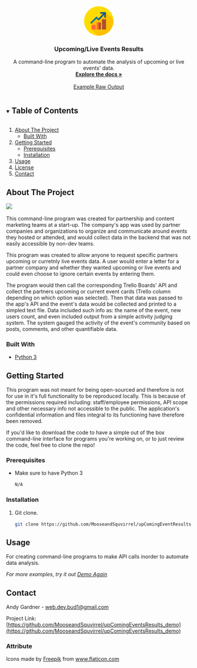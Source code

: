 <!--
*** Thanks for checking out the Best-README-Template. If you have a suggestion
*** that would make this better, please fork the upComingEventResults_demo and create a pull request
*** or simply open an issue with the tag "enhancement".
*** Thanks again! Now go create something AMAZING! :D
***
***
***
*** To avoid retyping too much info. Do a search and replace for the following:
*** github_username, upComingEventResults_demo_name, twitter_handle, email, project_title, project_description
-->



<!-- PROJECT SHIELDS -->
<!--
*** I'm using markdown "reference style" links for readability.
*** Reference links are enclosed in brackets [ ] instead of parentheses ( ).
*** See the bottom of this document for the declaration of the reference variables
*** for contributors-url, forks-url, etc. This is an optional, concise syntax you may use.
*** https://www.markdownguide.org/basic-syntax/#reference-style-links
-->


<!-- PROJECT LOGO -->
<br />
<p align="center">
  <a href="https://github.com/MooseandSquvirrel/upComingEventsResults_demo">
    <img src="images/profits.png" alt="Events Program Logo" width="80" height="80">
  </a>

  <h3 align="center">Upcoming/Live Events Results</h3>

  <p align="center">
    A command-line program to automate the analysis of upcoming or live events' data.
    <br />
    <a href="https://github.com/MooseandSquvirrel/upComingEventsResults_demo"><strong>Explore the docs »</strong></a>
    <br />
    <br />
    <a href="https://github.com/MooseandSquvirrel/upComingEventResults_demo/blob/master/file_eventsLive.txt">Example Raw Output</a>
  </p>
</p>



<!-- TABLE OF CONTENTS -->
<details open="open">
  <summary><h2 style="display: inline-block">Table of Contents</h2></summary>
  <ol>
    <li>
      <a href="#about-the-project">About The Project</a>
      <ul>
        <li><a href="#built-with">Built With</a></li>
      </ul>
    </li>
    <li>
      <a href="#getting-started">Getting Started</a>
      <ul>
        <li><a href="#prerequisites">Prerequisites</a></li>
        <li><a href="#installation">Installation</a></li>
      </ul>
    </li>
    <li><a href="#usage">Usage</a></li>
    <li><a href="#license">License</a></li>
    <li><a href="#contact">Contact</a></li>
  </ol>
</details>



<!-- ABOUT THE PROJECT -->
## About The Project
![](images/upComingExample.png)

This command-line program was created for partnership and content
marketing teams at a start-up. The company's app was used by partner companies and organizations to organize and communicate around events they hosted or attended, and would collect data in the backend that was not easily accessible by non-dev teams.

This program was created to allow anyone to request specific partners upcoming or curretnly live events data. A user would enter a letter for a partner company and 
whether they wanted upcoming or live events and could even choose to ignore certain
events by entering them.

The program would then call the corresponding Trello Boards' API and collect the partners upcoming or current event cards (Trello column depending on which option was selected). Then that data was passed to the app's API and the event's data would be collected and printed to a simpled text file. Data included such info as: the name of the event, new users count, and even included output from a simple activity judging system. The system gauged the activity of the event's community based on posts, comments, and other quantifiable data.

### Built With

* [Python 3](https://www.python.org/)


<!-- GETTING STARTED -->
## Getting Started

This program was not meant for being open-sourced and therefore
is not for use in it's full functionality to be reproduced locally. This is because of the permissions required including:
staff/employee permissions, API scope and other necessary info not accessible to the public. The application's confidential information and files integral to its functioning have therefore been removed. 

If you'd like to download the code to have a simple out of the box command-line interface for programs you're working on, or to just review the code, feel free
to clone the repo!

### Prerequisites

* Make sure to have Python 3
  ```sh
  N/A
  ```

### Installation

1. Git clone.
   ```sh
   git clone https://github.com/MooseandSquvirrel/upComingEventResults_demo.git
   ```

<!-- USAGE EXAMPLES -->
## Usage

For creating command-line programs to make API calls inorder to automate data analysis.

_For more examples, try it out [Demo Again](https://github.com/MooseandSquvirrel/upComingEventResults_demo.git)_


<!-- CONTACT -->
## Contact

Andy Gardner - web.dev.bud1@gmail.com

Project Link: [https://github.com/MooseandSquvirrel/upComingEventsResults_demo](https://github.com/MooseandSquvirrel/upComingEventsResults_demo)


### Attribute

<div>Icons made by <a href="https://www.flaticon.com/authors/freepik" title="Freepik">Freepik</a> from <a href="https://www.flaticon.com/" title="Flaticon">www.flaticon.com</a></div>


<!-- MARKDOWN LINKS & IMAGES -->
<!-- https://www.markdownguide.org/basic-syntax/#reference-style-links -->
[contributors-shield]: https://img.shields.io/github/contributors/MooseandSquvirrel/upComingEventResults_demo.svg?style=for-the-badge
[contributors-url]: https://github.com/MooseandSquvirrel/upComingEventResults_demo/graphs/contributors
[forks-shield]: https://img.shields.io/github/forks/MooseandSquvirrel/upComingEventResults_demo.svg?style=for-the-badge
[forks-url]: https://github.com/MooseandSquvirrel/upComingEventResults_demo/network/members
[stars-shield]: https://img.shields.io/github/stars/MooseandSquvirrel/upComingEventResults_demo.svg?style=for-the-badge
[stars-url]: https://github.com/MooseandSquvirrel/upComingEventResults_demo/stargazers
[issues-shield]: https://img.shields.io/github/issues/MooseandSquvirrel/upComingEventResults_demo.svg?style=for-the-badge
[issues-url]: https://github.com/MooseandSquvirrel/upComingEventResults_demo/issues
[license-shield]: https://img.shields.io/github/license/MooseandSquvirrel/upComingEventResults_demo.svg?style=for-the-badge
[license-url]: https://github.com/MooseandSquvirrel/upComingEventResults_demo/blob/master/LICENSE.txt
[linkedin-shield]: https://img.shields.io/badge/-LinkedIn-black.svg?style=for-the-badge&logo=linkedin&colorB=555
[linkedin-url]: https://linkedin.com/in/MooseandSquvirrel

